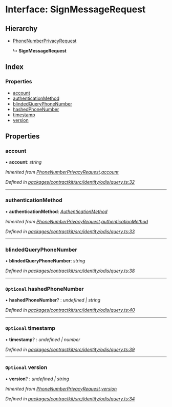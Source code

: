 # Interface: SignMessageRequest

## Hierarchy

* [PhoneNumberPrivacyRequest](_identity_odis_query_.phonenumberprivacyrequest.md)

  ↳ **SignMessageRequest**

## Index

### Properties

* [account](_identity_odis_query_.signmessagerequest.md#account)
* [authenticationMethod](_identity_odis_query_.signmessagerequest.md#authenticationmethod)
* [blindedQueryPhoneNumber](_identity_odis_query_.signmessagerequest.md#blindedqueryphonenumber)
* [hashedPhoneNumber](_identity_odis_query_.signmessagerequest.md#optional-hashedphonenumber)
* [timestamp](_identity_odis_query_.signmessagerequest.md#optional-timestamp)
* [version](_identity_odis_query_.signmessagerequest.md#optional-version)

## Properties

###  account

• **account**: *string*

*Inherited from [PhoneNumberPrivacyRequest](_identity_odis_query_.phonenumberprivacyrequest.md).[account](_identity_odis_query_.phonenumberprivacyrequest.md#account)*

*Defined in [packages/contractkit/src/identity/odis/query.ts:32](https://github.com/celo-org/celo-monorepo/blob/master/packages/contractkit/src/identity/odis/query.ts#L32)*

___

###  authenticationMethod

• **authenticationMethod**: *[AuthenticationMethod](../enums/_identity_odis_query_.authenticationmethod.md)*

*Inherited from [PhoneNumberPrivacyRequest](_identity_odis_query_.phonenumberprivacyrequest.md).[authenticationMethod](_identity_odis_query_.phonenumberprivacyrequest.md#authenticationmethod)*

*Defined in [packages/contractkit/src/identity/odis/query.ts:33](https://github.com/celo-org/celo-monorepo/blob/master/packages/contractkit/src/identity/odis/query.ts#L33)*

___

###  blindedQueryPhoneNumber

• **blindedQueryPhoneNumber**: *string*

*Defined in [packages/contractkit/src/identity/odis/query.ts:38](https://github.com/celo-org/celo-monorepo/blob/master/packages/contractkit/src/identity/odis/query.ts#L38)*

___

### `Optional` hashedPhoneNumber

• **hashedPhoneNumber**? : *undefined | string*

*Defined in [packages/contractkit/src/identity/odis/query.ts:40](https://github.com/celo-org/celo-monorepo/blob/master/packages/contractkit/src/identity/odis/query.ts#L40)*

___

### `Optional` timestamp

• **timestamp**? : *undefined | number*

*Defined in [packages/contractkit/src/identity/odis/query.ts:39](https://github.com/celo-org/celo-monorepo/blob/master/packages/contractkit/src/identity/odis/query.ts#L39)*

___

### `Optional` version

• **version**? : *undefined | string*

*Inherited from [PhoneNumberPrivacyRequest](_identity_odis_query_.phonenumberprivacyrequest.md).[version](_identity_odis_query_.phonenumberprivacyrequest.md#optional-version)*

*Defined in [packages/contractkit/src/identity/odis/query.ts:34](https://github.com/celo-org/celo-monorepo/blob/master/packages/contractkit/src/identity/odis/query.ts#L34)*
